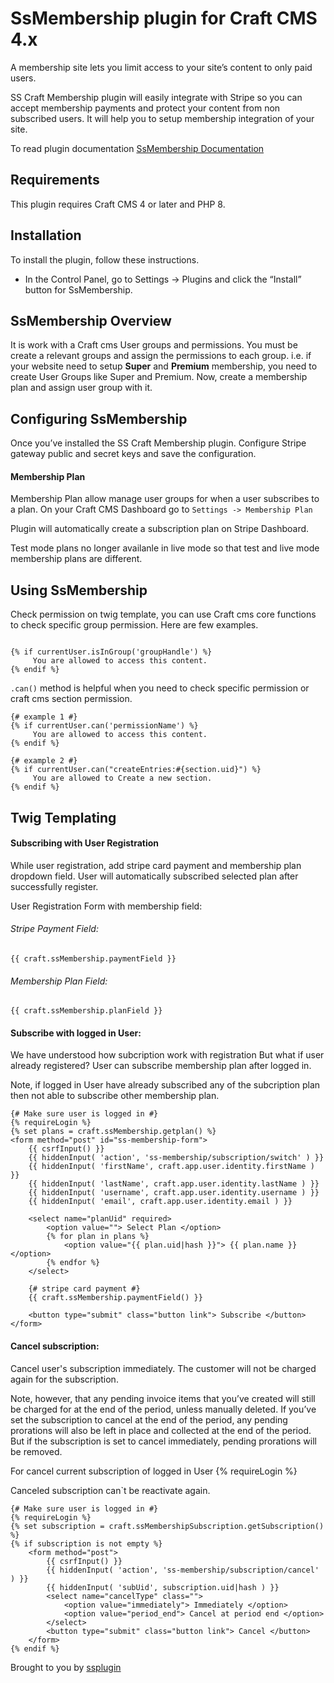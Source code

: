 # SsMembership plugin for Craft CMS 4.x

A membership site lets you limit access to your site’s content to only paid users.
<p>SS Craft Membership plugin will easily integrate with Stripe so you can accept membership payments and protect your content from non subscribed users. It will help you to setup membership integration of your site. 
                                    </p>
To read plugin documentation <a target="_blank" href="http://datadazzle.com/ssplugin/"> SsMembership Documentation</a> 

## Requirements

This plugin requires Craft CMS 4 or later and PHP 8.

## Installation

To install the plugin, follow these instructions.

- In the Control Panel, go to Settings → Plugins and click the “Install” button for SsMembership.

## SsMembership Overview

It is work with a Craft cms User groups and permissions. You must be create a relevant groups and assign the permissions to each group. i.e. if your website need to setup <strong>Super</strong> and <strong>Premium</strong> membership, you need to create User Groups like Super and Premium. Now, create a membership plan and assign user group with it.

## Configuring SsMembership

Once you’ve installed the SS Craft Membership plugin. Configure Stripe gateway public and secret keys and save the configuration.

<h4>Membership Plan</h4>
<p>Membership Plan allow manage user groups for when a user subscribes to a plan. On your Craft CMS Dashboard go to <code>Settings -> Membership Plan</code></p>
<p>Plugin will automatically create a subscription plan on Stripe Dashboard.</p>
<p>Test mode plans no longer availanle in live mode so that test and live mode membership plans are different.</p>

## Using SsMembership

Check permission on twig template, you can use Craft cms core functions to check specific group permission. Here are few examples.

```

{% if currentUser.isInGroup('groupHandle') %}
     You are allowed to access this content.
{% endif %}

```
<code>.can()</code> method is helpful when you need to check specific permission or craft cms section permission.

```
{# example 1 #}
{% if currentUser.can('permissionName') %}
     You are allowed to access this content.
{% endif %}

{# example 2 #}
{% if currentUser.can("createEntries:#{section.uid}") %}
     You are allowed to Create a new section. 
{% endif %}
```

## Twig Templating

<h4>Subscribing with User Registration</h4>
While user registration, add stripe card payment and membership plan dropdown field. User will automatically subscribed selected plan after successfully register.

User Registration Form with membership field:

<h6>Stripe Payment Field:</h6>

```
{{ craft.ssMembership.paymentField }}
```

<h6>Membership Plan Field:</h6>

```
{{ craft.ssMembership.planField }}
```
<h4>Subscribe with logged in User:</h4>

We have understood how subcription work with registration But what if user already registered? User can subscribe membership plan after logged in.

Note, if logged in User have already subscribed any of the subcription plan then not able to subscribe other membership plan.

```
{# Make sure user is logged in #}
{% requireLogin %}
{% set plans = craft.ssMembership.getplan() %}
<form method="post" id="ss-membership-form">
    {{ csrfInput() }}
    {{ hiddenInput( 'action', 'ss-membership/subscription/switch' ) }}
    {{ hiddenInput( 'firstName', craft.app.user.identity.firstName ) }}
    {{ hiddenInput( 'lastName', craft.app.user.identity.lastName ) }}
    {{ hiddenInput( 'username', craft.app.user.identity.username ) }}
    {{ hiddenInput( 'email', craft.app.user.identity.email ) }}
    
    <select name="planUid" required>
        <option value=""> Select Plan </option>
        {% for plan in plans %}
            <option value="{{ plan.uid|hash }}"> {{ plan.name }} </option>
        {% endfor %}
    </select>

    {# stripe card payment #}
    {{ craft.ssMembership.paymentField() }}

    <button type="submit" class="button link"> Subscribe </button>
</form>
```

<h4>Cancel subscription:</h4>

Cancel user's subscription immediately. The customer will not be charged again for the subscription.

Note, however, that any pending invoice items that you’ve created will still be charged for at the end of the period, unless manually deleted. If you’ve set the subscription to cancel at the end of the period, any pending prorations will also be left in place and collected at the end of the period. But if the subscription is set to cancel immediately, pending prorations will be removed.

For cancel current subscription of logged in User {% requireLogin %}

Canceled subscription can\`t be reactivate again.

```
{# Make sure user is logged in #}
{% requireLogin %}                                        
{% set subscription = craft.ssMembershipSubscription.getSubscription() %}
{% if subscription is not empty %}
    <form method="post">
        {{ csrfInput() }}
        {{ hiddenInput( 'action', 'ss-membership/subscription/cancel' ) }}
        {{ hiddenInput( 'subUid', subscription.uid|hash ) }}        
        <select name="cancelType" class="">
            <option value="immediately"> Immediately </option>
            <option value="period_end"> Cancel at period end </option>
        </select>        
        <button type="submit" class="button link"> Cancel </button>
    </form>
{% endif %}

```

Brought to you by [ssplugin](http://www.systemseeders.com/)
